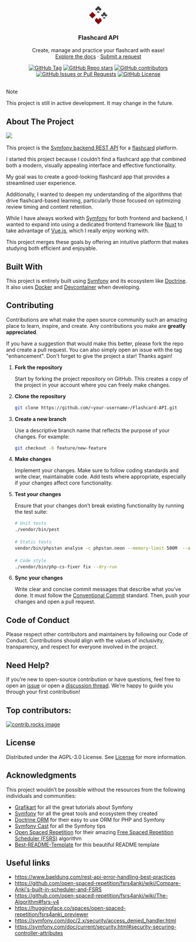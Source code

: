 <div align="center">
  <a href="https://github.com/MrAnyx/Flashcard-API">
    <img src="https://raw.githubusercontent.com/MrAnyx/Flashcard-App/refs/heads/master/assets/images/logo.png" alt="Logo" width="50" height="50">
  </a>

  <h3 align="center">Flashcard API</h3>

  <p align="center">
    Create, manage and practice your flashcard with ease!
    <br />
    <a href="#">Explore the docs</a>
    ·
    <a href="https://github.com/MrAnyx/Flashcard-API/issues/new/choose">Submit a request</a>
    <br />
  </p>
</div>

<div align="center">
  <a href="https://github.com/MrAnyx/Flashcard-API/tags"><img alt="GitHub Tag" src="https://img.shields.io/github/v/tag/MrAnyx/Flashcard-API?style=flat&colorB=38BDF8"></a>
  <a href="https://github.com/MrAnyx/Flashcard-API/stargazers"><img alt="GitHub Repo stars" src="https://img.shields.io/github/stars/MrAnyx/Flashcard-API?style=flat&colorB=38BDF8"></a>
  <a href="https://github.com/MrAnyx/Flashcard-API/graphs/contributors"><img alt="GitHub contributors" src="https://img.shields.io/github/contributors/MrAnyx/Flashcard-API?style=flat&colorB=38BDF8"></a>
  <a href="https://github.com/MrAnyx/Flashcard-API/issues"><img alt="GitHub Issues or Pull Requests" src="https://img.shields.io/github/issues-raw/MrAnyx/Flashcard-API?style=flat&colorB=38BDF8"></a>
  <a href="https://github.com/MrAnyx/Flashcard-API/blob/master/LICENSE"><img alt="GitHub License" src="https://img.shields.io/github/license/MrAnyx/Flashcard-API?style=flat&colorB=38BDF8"></a>
</div>

<br />

> [!NOTE]
> This project is still in active development. It may change in the future.

## About The Project

<picture>
  <source media="(prefers-color-scheme: dark)" srcset="https://raw.githubusercontent.com/MrAnyx/Flashcard-API/refs/heads/master/assets/dark.png">
  <source media="(prefers-color-scheme: light)" srcset="https://raw.githubusercontent.com/MrAnyx/Flashcard-API/refs/heads/master/assets/light.png">
  <img src="https://raw.githubusercontent.com/MrAnyx/Flashcard-API/refs/heads/master/assets/dark.png">
</picture>

This project is the [Symfony backend REST API](https://github.com/MrAnyx/Flashcard-API) for a [flashcard](https://en.wikipedia.org/wiki/Flashcard) platform.

I started this project because I couldn’t find a flashcard app that combined both a modern, visually appealing interface and effective functionality.

My goal was to create a good-looking flashcard app that provides a streamlined user experience.

Additionally, I wanted to deepen my understanding of the algorithms that drive flashcard-based learning, particularly those focused on optimizing review timing and content retention.

While I have always worked with [Symfony](https://symfony.com/) for both frontend and backend, I wanted to expand into using a dedicated frontend framework like [Nuxt](https://nuxt.com/) to take advantage of [Vue.js](https://vuejs.org/), which I really enjoy working with.

This project merges these goals by offering an intuitive platform that makes studying both efficient and enjoyable.

## Built With

This project is entirely built using [Symfony](https://symfony.com/) and its ecosystem like [Doctrine](https://www.doctrine-project.org/). It also uses [Docker](https://www.docker.com/) and [Devcontainer](https://containers.dev/) when developing.

## Contributing

Contributions are what make the open source community such an amazing place to learn, inspire, and create. Any contributions you make are **greatly appreciated**.

If you have a suggestion that would make this better, please fork the repo and create a pull request. You can also simply open an issue with the tag "enhancement".
Don't forget to give the project a star! Thanks again!

1. **Fork the repository**

   Start by forking the project repository on GitHub. This creates a copy of the project in your account where you can freely make changes.

2. **Clone the repository**

   ```bash
   git clone https://github.com/<your-username>/Flashcard-API.git
   ```

3. **Create a new branch**

   Use a descriptive branch name that reflects the purpose of your changes. For example:

   ```bash
   git checkout -b feature/new-feature
   ```

4. **Make changes**

   Implement your changes. Make sure to follow coding standards and write clear, maintainable code. Add tests where appropriate, especially if your changes affect core functionality.

5. **Test your changes**

   Ensure that your changes don’t break existing functionality by running the test suite:

   ```bash
   # Unit tests
   ./vendor/bin/pest

   # Static tests
   vendor/bin/phpstan analyse -c phpstan.neon --memory-limit 500M  --ansi --error-format=table

   # Code style
   ./vendor/bin/php-cs-fixer fix --dry-run
   ```

6. **Sync your changes**

   Write clear and concise commit messages that describe what you’ve done. It must follow the [Conventional Commit](https://www.conventionalcommits.org/) standard. Then, push your changes and open a pull request.

## Code of Conduct

Please respect other contributors and maintainers by following our Code of Conduct. Contributions should align with the values of inclusivity, transparency, and respect for everyone involved in the project.

## Need Help?

If you’re new to open-source contribution or have questions, feel free to open an [issue](https://github.com/MrAnyx/Flashcard-API/issues/new/choose) or open a [discussion thread](https://github.com/MrAnyx/Flashcard-API/discussions). We’re happy to guide you through your first contribution!

## Top contributors:

<a href="https://github.com/MrAnyx/Flashcard-API/graphs/contributors">
  <img src="https://contrib.rocks/image?repo=MrAnyx/Flashcard-API" alt="contrib.rocks image" />
</a>

## License

Distributed under the AGPL-3.0 License. See [License](https://github.com/MrAnyx/Flashcard-API/blob/master/LICENSE) for more information.

## Acknowledgments

This project wouldn’t be possible without the resources from the following individuals and communities:

- [Grafikart](https://grafikart.fr/) for all the great tutorials about Symfony
- [Symfony](https://symfony.com/) for all the great tools and ecosystem they created
- [Doctrine ORM](https://www.doctrine-project.org/index.html) for their easy to use ORM for PHP and Symfony
- [Symfony Cast](https://symfonycasts.com/) for all the Symfony tips
- [Open Spaced Repetition]() for their amazing [Free Spaced Repetition Scheduler (FSRS)](https://github.com/open-spaced-repetition/fsrs4anki/wiki) algorithm
- [Best-README-Template](https://github.com/othneildrew/Best-README-Template) for this beautiful README template

## Useful links

- https://www.baeldung.com/rest-api-error-handling-best-practices
- https://github.com/open-spaced-repetition/fsrs4anki/wiki/Compare-Anki's-built-in-scheduler-and-FSRS
- https://github.com/open-spaced-repetition/fsrs4anki/wiki/The-Algorithm#fsrs-v4
- https://huggingface.co/spaces/open-spaced-repetition/fsrs4anki_previewer
- https://symfony.com/doc/2.x/security/access_denied_handler.html
- https://symfony.com/doc/current/security.html#security-securing-controller-attributes
